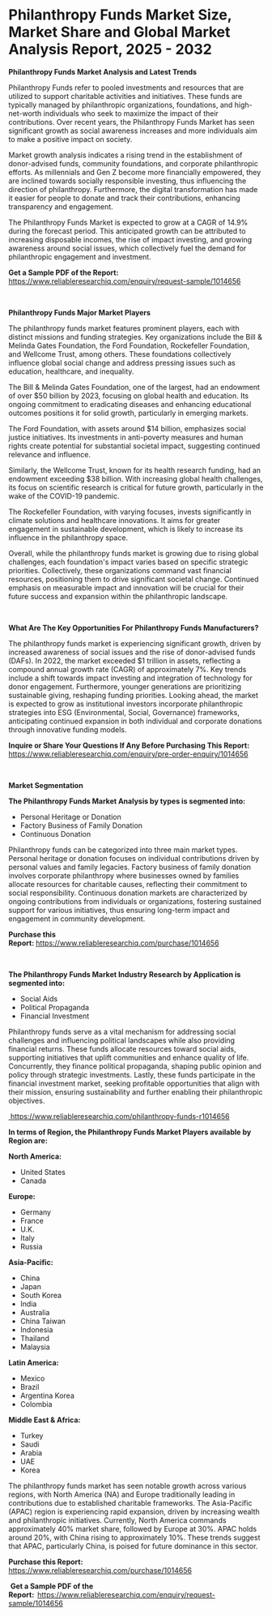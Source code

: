 <p><h1>Philanthropy Funds Market Size, Market Share and Global Market Analysis Report, 2025 - 2032</h1></p><p><strong>Philanthropy Funds Market Analysis and Latest Trends</strong></p>
<p><p>Philanthropy Funds refer to pooled investments and resources that are utilized to support charitable activities and initiatives. These funds are typically managed by philanthropic organizations, foundations, and high-net-worth individuals who seek to maximize the impact of their contributions. Over recent years, the Philanthropy Funds Market has seen significant growth as social awareness increases and more individuals aim to make a positive impact on society.</p><p>Market growth analysis indicates a rising trend in the establishment of donor-advised funds, community foundations, and corporate philanthropic efforts. As millennials and Gen Z become more financially empowered, they are inclined towards socially responsible investing, thus influencing the direction of philanthropy. Furthermore, the digital transformation has made it easier for people to donate and track their contributions, enhancing transparency and engagement.</p><p>The Philanthropy Funds Market is expected to grow at a CAGR of 14.9% during the forecast period. This anticipated growth can be attributed to increasing disposable incomes, the rise of impact investing, and growing awareness around social issues, which collectively fuel the demand for philanthropic engagement and investment.</p></p>
<p><strong>Get a Sample PDF of the Report:&nbsp;</strong> <a href="https://www.reliableresearchiq.com/enquiry/request-sample/1014656?utm_campaign=2325&utm_medium=2&utm_source=Github&utm_content=ia&utm_term=17042025&utm_id=philanthropy-funds">https://www.reliableresearchiq.com/enquiry/request-sample/1014656</a></p>
<p>&nbsp;</p>
<p><strong>Philanthropy Funds Major Market Players</strong></p>
<p><p>The philanthropy funds market features prominent players, each with distinct missions and funding strategies. Key organizations include the Bill & Melinda Gates Foundation, the Ford Foundation, Rockefeller Foundation, and Wellcome Trust, among others. These foundations collectively influence global social change and address pressing issues such as education, healthcare, and inequality.</p><p>The Bill & Melinda Gates Foundation, one of the largest, had an endowment of over $50 billion by 2023, focusing on global health and education. Its ongoing commitment to eradicating diseases and enhancing educational outcomes positions it for solid growth, particularly in emerging markets. </p><p>The Ford Foundation, with assets around $14 billion, emphasizes social justice initiatives. Its investments in anti-poverty measures and human rights create potential for substantial societal impact, suggesting continued relevance and influence.</p><p>Similarly, the Wellcome Trust, known for its health research funding, had an endowment exceeding $38 billion. With increasing global health challenges, its focus on scientific research is critical for future growth, particularly in the wake of the COVID-19 pandemic.</p><p>The Rockefeller Foundation, with varying focuses, invests significantly in climate solutions and healthcare innovations. It aims for greater engagement in sustainable development, which is likely to increase its influence in the philanthropy space.</p><p>Overall, while the philanthropy funds market is growing due to rising global challenges, each foundation's impact varies based on specific strategic priorities. Collectively, these organizations command vast financial resources, positioning them to drive significant societal change. Continued emphasis on measurable impact and innovation will be crucial for their future success and expansion within the philanthropic landscape.</p></p>
<p>&nbsp;</p>
<p><strong>What Are The Key Opportunities For Philanthropy Funds Manufacturers?</strong></p>
<p><p>The philanthropy funds market is experiencing significant growth, driven by increased awareness of social issues and the rise of donor-advised funds (DAFs). In 2022, the market exceeded $1 trillion in assets, reflecting a compound annual growth rate (CAGR) of approximately 7%. Key trends include a shift towards impact investing and integration of technology for donor engagement. Furthermore, younger generations are prioritizing sustainable giving, reshaping funding priorities. Looking ahead, the market is expected to grow as institutional investors incorporate philanthropic strategies into ESG (Environmental, Social, Governance) frameworks, anticipating continued expansion in both individual and corporate donations through innovative funding models.</p></p>
<p><strong>Inquire or Share Your Questions If Any Before Purchasing This Report:</strong> <a href="https://www.reliableresearchiq.com/enquiry/pre-order-enquiry/1014656?utm_campaign=2325&utm_medium=2&utm_source=Github&utm_content=ia&utm_term=17042025&utm_id=philanthropy-funds">https://www.reliableresearchiq.com/enquiry/pre-order-enquiry/1014656</a></p>
<p>&nbsp;</p>
<p><strong>Market Segmentation</strong></p>
<p><strong>The Philanthropy Funds Market Analysis by types is segmented into:</strong></p>
<p><ul><li>Personal Heritage or Donation</li><li>Factory Business of Family Donation</li><li>Continuous Donation</li></ul></p>
<p><p>Philanthropy funds can be categorized into three main market types. Personal heritage or donation focuses on individual contributions driven by personal values and family legacies. Factory business of family donation involves corporate philanthropy where businesses owned by families allocate resources for charitable causes, reflecting their commitment to social responsibility. Continuous donation markets are characterized by ongoing contributions from individuals or organizations, fostering sustained support for various initiatives, thus ensuring long-term impact and engagement in community development.</p></p>
<p><strong>Purchase this Report:&nbsp;</strong><a href="https://www.reliableresearchiq.com/purchase/1014656?utm_campaign=2325&utm_medium=2&utm_source=Github&utm_content=ia&utm_term=17042025&utm_id=philanthropy-funds">https://www.reliableresearchiq.com/purchase/1014656</a></p>
<p>&nbsp;</p>
<p><strong>The Philanthropy Funds Market Industry Research by Application is segmented into:</strong></p>
<p><ul><li>Social Aids</li><li>Political Propaganda</li><li>Financial Investment</li></ul></p>
<p><p>Philanthropy funds serve as a vital mechanism for addressing social challenges and influencing political landscapes while also providing financial returns. These funds allocate resources toward social aids, supporting initiatives that uplift communities and enhance quality of life. Concurrently, they finance political propaganda, shaping public opinion and policy through strategic investments. Lastly, these funds participate in the financial investment market, seeking profitable opportunities that align with their mission, ensuring sustainability and further enabling their philanthropic objectives.</p></p>
<p><a href="https://www.reliableresearchiq.com/philanthropy-funds-r1014656?utm_campaign=2325&utm_medium=2&utm_source=Github&utm_content=ia&utm_term=17042025&utm_id=philanthropy-funds">&nbsp;https://www.reliableresearchiq.com/philanthropy-funds-r1014656</a></p>
<p><strong>In terms of Region, the Philanthropy Funds Market Players available by Region are:</strong></p>
<p>
    <p> <strong> North America: </strong>
        <ul>
            <li>United States</li>
            <li>Canada</li>
        </ul>
        </p> 
    <p> <strong> Europe: </strong>
        <ul>
            <li>Germany</li>
            <li>France</li>
            <li>U.K.</li>
            <li>Italy</li>
            <li>Russia</li>
        </ul>
        </p> 
    <p> <strong> Asia-Pacific: </strong>
        <ul>
            <li>China</li>
            <li>Japan</li>
            <li>South Korea</li>
            <li>India</li>
            <li>Australia</li>
            <li>China Taiwan</li>
            <li>Indonesia</li>
            <li>Thailand</li>
            <li>Malaysia</li>
        </ul>
        </p> 
    <p> <strong> Latin America: </strong>
        <ul>
            <li>Mexico</li>
            <li>Brazil</li>
            <li>Argentina Korea</li>
            <li>Colombia</li>
        </ul>
        </p> 
    <p> <strong> Middle East & Africa: </strong>
        <ul>
            <li>Turkey</li>
            <li>Saudi</li>
            <li>Arabia</li>
            <li>UAE</li>
            <li>Korea</li>
        </ul>
    </p>
    </p>
<p><p>The philanthropy funds market has seen notable growth across various regions, with North America (NA) and Europe traditionally leading in contributions due to established charitable frameworks. The Asia-Pacific (APAC) region is experiencing rapid expansion, driven by increasing wealth and philanthropic initiatives. Currently, North America commands approximately 40% market share, followed by Europe at 30%. APAC holds around 20%, with China rising to approximately 10%. These trends suggest that APAC, particularly China, is poised for future dominance in this sector.</p></p>
<p><strong>Purchase this Report: </strong><a href="https://www.reliableresearchiq.com/purchase/1014656?utm_campaign=2325&utm_medium=2&utm_source=Github&utm_content=ia&utm_term=17042025&utm_id=philanthropy-funds">https://www.reliableresearchiq.com/purchase/1014656</a></p>
<p>&nbsp;<strong>Get a Sample PDF of the Report:&nbsp;&nbsp;</strong><a href="https://www.reliableresearchiq.com/enquiry/request-sample/1014656?utm_campaign=2325&utm_medium=2&utm_source=Github&utm_content=ia&utm_term=17042025&utm_id=philanthropy-funds">https://www.reliableresearchiq.com/enquiry/request-sample/1014656</a></p>
<p><strong></strong></p>
<p><p></p><p></p><p></p></p>
